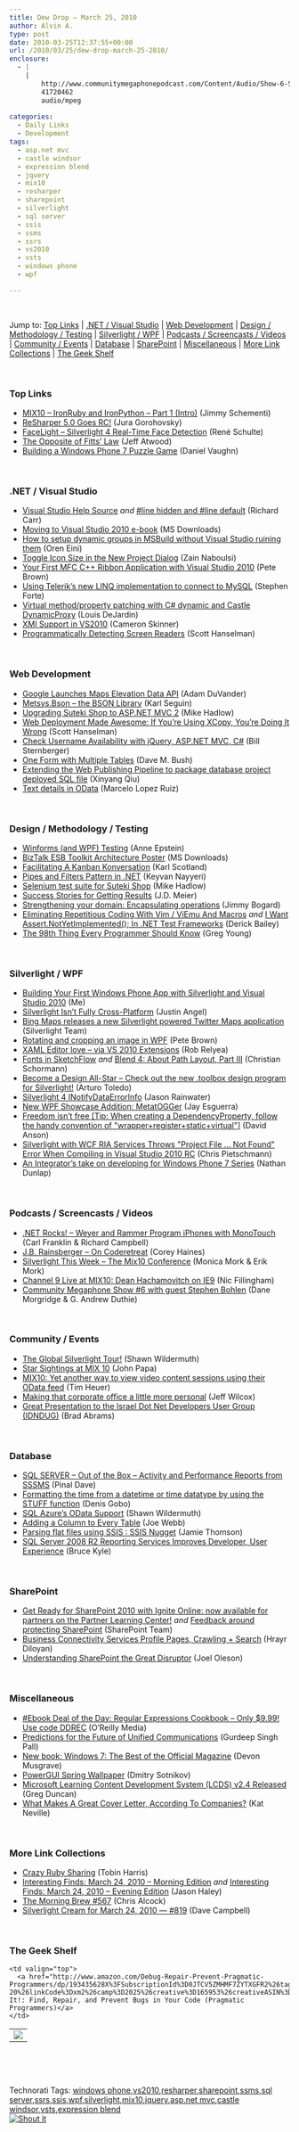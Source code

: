 ```yaml
---
title: Dew Drop – March 25, 2010
author: Alvin A.
type: post
date: 2010-03-25T12:37:55+00:00
url: /2010/03/25/dew-drop-march-25-2010/
enclosure:
  - |
    |
        http://www.communitymegaphonepodcast.com/Content/Audio/Show-6-Stephen-Bohlen.mp3
        41720462
        audio/mpeg
        
categories:
  - Daily Links
  - Development
tags:
  - asp.net mvc
  - castle windsor
  - expression blend
  - jquery
  - mix10
  - resharper
  - sharepoint
  - silverlight
  - sql server
  - ssis
  - ssms
  - ssrs
  - vs2010
  - vsts
  - windows phone
  - wpf

---
```

&#160;

Jump to: [Top Links][1] | [.NET / Visual Studio][2] | [Web Development][3] | [Design / Methodology / Testing][4] | [Silverlight / WPF][5] | [Podcasts / Screencasts / Videos][6] | [Community / Events][7] | [Database][8] | [SharePoint][9] | [Miscellaneous][10] | [More Link Collections][11] | [The Geek Shelf][12] 

&#160;

### <a name="top"></a>Top Links

  * [MIX10 – IronRuby and IronPython – Part 1 (Intro)][13] (Jimmy Schementi)
  * [ReSharper 5.0 Goes RC!][14] (Jura Gorohovsky)
  * [FaceLight – Silverlight 4 Real-Time Face Detection][15] (René Schulte)
  * [The Opposite of Fitts&#8217; Law][16] (Jeff Atwood)
  * [Building a Windows Phone 7 Puzzle Game][17] (Daniel Vaughn)

&#160;

### <a name="dotnet"></a>.NET / Visual Studio

  * [Visual Studio Help Source][18] _and_&#160;[#line hidden and #line default][19] (Richard Carr)
  * [Moving to Visual Studio 2010 e-book][20] (MS Downloads)
  * [How to setup dynamic groups in MSBuild without Visual Studio ruining them][21] (Oren Eini)
  * [Toggle Icon Size in the New Project Dialog][22] (Zain Naboulsi)
  * [Your First MFC C++ Ribbon Application with Visual Studio 2010][23] (Pete Brown)
  * [Using Telerik’s new LINQ implementation to connect to MySQL][24] (Stephen Forte)
  * [Virtual method/property patching with C# dynamic and Castle DynamicProxy][25] (Louis DeJardin)
  * [XMI Support in VS2010][26] (Cameron Skinner)
  * [Programmatically Detecting Screen Readers][27] (Scott Hanselman)

&#160;

### <a name="web"></a>Web Development

  * [Google Launches Maps Elevation Data API][28] (Adam DuVander)
  * [Metsys.Bson &#8211; the BSON Library][29] (Karl Seguin)
  * [Upgrading Suteki Shop to ASP.NET MVC 2][30] (Mike Hadlow)
  * [Web Deployment Made Awesome: If You&#8217;re Using XCopy, You&#8217;re Doing It Wrong][31] (Scott Hanselman)
  * [Check Username Availability with jQuery, ASP.NET MVC, C#][32] (Bill Sternberger)
  * [One Form with Multiple Tables][33] (Dave M. Bush)
  * [Extending the Web Publishing Pipeline to package database project deployed SQL file][34] (Xinyang Qiu)
  * [Text details in OData][35] (Marcelo Lopez Ruiz)

&#160;

### <a name="design"></a>Design / Methodology / Testing

  * [Winforms (and WPF) Testing][36] (Anne Epstein)
  * [BizTalk ESB Toolkit Architecture Poster][37] (MS Downloads)
  * [Facilitating A Kanban Konversation][38] (Karl Scotland)
  * [Pipes and Filters Pattern in .NET][39] (Keyvan Nayyeri)
  * [Selenium test suite for Suteki Shop][40] (Mike Hadlow)
  * [Success Stories for Getting Results][41] (J.D. Meier)
  * [Strengthening your domain: Encapsulating operations][42] (Jimmy Bogard)
  * [Eliminating Repetitious Coding With Vim / ViEmu And Macros][43] _and_&#160;[I Want Assert.NotYetImplemented(); In .NET Test Frameworks][44] (Derick Bailey)
  * [The 98th Thing Every Programmer Should Know][45] (Greg Young)

&#160;

### <a name="silverlight"></a>Silverlight / WPF

  * [Building Your First Windows Phone App with Silverlight and Visual Studio 2010][46] (Me)
  * [Silverlight Isn’t Fully Cross-Platform][47] (Justin Angel)
  * [Bing Maps releases a new Silverlight powered Twitter Maps application][48] (Silverlight Team)
  * [Rotating and cropping an image in WPF][49] (Pete Brown)
  * [XAML Editor love – via VS 2010 Extensions][50] (Rob Relyea)
  * [Fonts in SketchFlow][51] _and_&#160;[Blend 4: About Path Layout, Part III][52] (Christian Schormann)
  * [Become a Design All-Star &#8211; Check out the new .toolbox design program for Silverlight!][53] (Arturo Toledo)
  * [Silverlight 4 INotifyDataErrorInfo][54] (Jason Rainwater)
  * [New WPF Showcase Addition: MetatOGGer][55] (Jay Esguerra)
  * [Freedom isn&#8217;t free [Tip: When creating a DependencyProperty, follow the handy convention of "wrapper+register+static+virtual"]][56] (David Anson)
  * [Silverlight with WCF RIA Services Throws "Project File &#8230; Not Found" Error When Compiling in Visual Studio 2010 RC][57] (Chris Pietschmann)
  * [An Integrator’s take on developing for Windows Phone 7 Series][58] (Nathan Dunlap)

&#160;

### <a name="podcasts"></a>Podcasts / Screencasts / Videos

  * [.NET Rocks! &#8211; Weyer and Rammer Program iPhones with MonoTouch][59] (Carl Franklin & Richard Campbell)
  * [J.B. Rainsberger &#8211; On Coderetreat][60] (Corey Haines)
  * [Silverlight This Week – The Mix10 Conference][61] (Monica Mork & Erik Mork)
  * [Channel 9 Live at MIX10: Dean Hachamovitch on IE9][62] (Nic Fillingham)
  * [Community Megaphone Show #6 with guest Stephen Bohlen][63] (Dane Morgridge & G. Andrew Duthie)

&#160;

### <a name="events"></a>Community / Events

  * [The Global Silverlight Tour!][64] (Shawn Wildermuth)
  * [Star Sightings at MIX 10][65] (John Papa)
  * [MIX10: Yet another way to view video content sessions using their OData feed][66] (Tim Heuer)
  * [Making that corporate office a little more personal][67] (Jeff Wilcox)
  * [Great Presentation to the Israel Dot Net Developers User Group (IDNDUG)][68] (Brad Abrams)

&#160;

### <a name="db"></a>Database

  * [SQL SERVER – Out of the Box – Activity and Performance Reports from SSSMS][69] (Pinal Dave)
  * [Formatting the time from a datetime or time datatype by using the STUFF function][70] (Denis Gobo)
  * [SQL Azure&#8217;s OData Support][71] (Shawn Wildermuth)
  * [Adding a Column to Every Table][72] (Joe Webb)
  * [Parsing flat files using SSIS : SSIS Nugget][73] (Jamie Thomson)
  * [SQL Server 2008 R2 Reporting Services Improves Developer, User Experience][74] (Bruce Kyle)

&#160;

### <a name="sp"></a>SharePoint

  * [Get Ready for SharePoint 2010 with Ignite Online: now available for partners on the Partner Learning Center!][75] _and_&#160;[Feedback around protecting SharePoint][76] (SharePoint Team)
  * [Business Connectivity Services Profile Pages, Crawling + Search][77] (Hrayr Diloyan)
  * [Understanding SharePoint the Great Disruptor][78] (Joel Oleson)

&#160;

### <a name="misc"></a>Miscellaneous

  * [#Ebook Deal of the Day: Regular Expressions Cookbook &#8211; Only $9.99! Use code DDREC][79] (O&#8217;Reilly Media)
  * [Predictions for the Future of Unified Communications][80] (Gurdeep Singh Pall)
  * [New book: Windows 7: The Best of the Official Magazine][81] (Devon Musgrave)
  * [PowerGUI Spring Wallpaper][82] (Dmitry Sotnikov)
  * [Microsoft Learning Content Development System (LCDS) v2.4 Released][83] (Greg Duncan)
  * [What Makes A Great Cover Letter, According To Companies?][84] (Kat Neville)

&#160;

### <a name="links"></a>More Link Collections

  * [Crazy Ruby Sharing][85] (Tobin Harris)
  * [Interesting Finds: March 24, 2010 – Morning Edition][86] _and_&#160;[Interesting Finds: March 24, 2010 – Evening Edition][87] (Jason Haley)
  * [The Morning Brew #567][88] (Chris Alcock)
  * [Silverlight Cream for March 24, 2010 &#8212; #819][89] (Dave Campbell)

&#160;

### <a name="shelf"></a>The Geek Shelf

<table border="0" cellspacing="0" cellpadding="0">
  <tr>
    <td>
      <img data-recalc-dims="1" decoding="async" src="https://i0.wp.com/ecx.images-amazon.com/images/I/31xF4DWc2mL._SL160_.jpg?w=660" />
    </td>
    
    <td valign="top">
      <a href="http://www.amazon.com/Debug-Repair-Prevent-Pragmatic-Programmers/dp/193435628X%3FSubscriptionId%3D0JTCV5ZMHMF7ZYTXGFR2%26tag%3Dalvinashcraft-20%26linkCode%3Dxm2%26camp%3D2025%26creative%3D165953%26creativeASIN%3D193435628X">Debug It!: Find, Repair, and Prevent Bugs in Your Code (Pragmatic Programmers)</a>
    </td>
  </tr>
</table>

&#160;

<div style="padding-bottom: 0px; margin: 0px; padding-left: 0px; padding-right: 0px; display: inline; float: none; padding-top: 0px" id="scid:C16BAC14-9A3D-4c50-9394-FBFEF7A93539:a202233c-fe22-4cc0-a992-e3007c230954" class="wlWriterSmartContent">
  <!--dotnetkickit-->
</div>

&#160;

<div style="padding-bottom: 0px; margin: 0px; padding-left: 0px; padding-right: 0px; display: inline; float: none; padding-top: 0px" id="scid:0767317B-992E-4b12-91E0-4F059A8CECA8:ce9f1fb4-dce2-4ae3-ad03-60a4d4a48412" class="wlWriterSmartContent">
  Technorati Tags: <a href="http://technorati.com/tags/windows+phone" rel="tag">windows phone</a>,<a href="http://technorati.com/tags/vs2010" rel="tag">vs2010</a>,<a href="http://technorati.com/tags/resharper" rel="tag">resharper</a>,<a href="http://technorati.com/tags/sharepoint" rel="tag">sharepoint</a>,<a href="http://technorati.com/tags/ssms" rel="tag">ssms</a>,<a href="http://technorati.com/tags/sql+server" rel="tag">sql server</a>,<a href="http://technorati.com/tags/ssrs" rel="tag">ssrs</a>,<a href="http://technorati.com/tags/ssis" rel="tag">ssis</a>,<a href="http://technorati.com/tags/wpf" rel="tag">wpf</a>,<a href="http://technorati.com/tags/silverlight" rel="tag">silverlight</a>,<a href="http://technorati.com/tags/mix10" rel="tag">mix10</a>,<a href="http://technorati.com/tags/jquery" rel="tag">jquery</a>,<a href="http://technorati.com/tags/asp.net+mvc" rel="tag">asp.net mvc</a>,<a href="http://technorati.com/tags/castle+windsor" rel="tag">castle windsor</a>,<a href="http://technorati.com/tags/vsts" rel="tag">vsts</a>,<a href="http://technorati.com/tags/expression+blend" rel="tag">expression blend</a>
</div>

<div class="wlWriterHeaderFooter" style="margin:0px; padding:0px 0px 0px 0px;">
  <div class="shoutIt">
    <a rev="vote-for" href="http://dotnetshoutout.com/Submit?url=http%3a%2f%2fwww.alvinashcraft.com%2f2010%2f03%2f25%2fdew-drop-march-25-2010%2f&title=Dew+Drop+-+March+25%2c+2010"><img decoding="async" alt="Shout it" src="http://dotnetshoutout.com/image.axd?url=https://morningdew-bpc6g3a0fgaxdxcu.eastus2-01.azurewebsites.net/2010/03/25/dew-drop-march-25-2010/" style="border:0px" /></a>
  </div>
</div>

 [1]: https://morningdew-bpc6g3a0fgaxdxcu.eastus2-01.azurewebsites.net/#top
 [2]: https://morningdew-bpc6g3a0fgaxdxcu.eastus2-01.azurewebsites.net/#dotnet
 [3]: https://morningdew-bpc6g3a0fgaxdxcu.eastus2-01.azurewebsites.net/#web
 [4]: https://morningdew-bpc6g3a0fgaxdxcu.eastus2-01.azurewebsites.net/#design
 [5]: https://morningdew-bpc6g3a0fgaxdxcu.eastus2-01.azurewebsites.net/#silverlight
 [6]: https://morningdew-bpc6g3a0fgaxdxcu.eastus2-01.azurewebsites.net/#podcasts
 [7]: https://morningdew-bpc6g3a0fgaxdxcu.eastus2-01.azurewebsites.net/#events
 [8]: https://morningdew-bpc6g3a0fgaxdxcu.eastus2-01.azurewebsites.net/#db
 [9]: https://morningdew-bpc6g3a0fgaxdxcu.eastus2-01.azurewebsites.net/#sp
 [10]: https://morningdew-bpc6g3a0fgaxdxcu.eastus2-01.azurewebsites.net/#misc
 [11]: https://morningdew-bpc6g3a0fgaxdxcu.eastus2-01.azurewebsites.net/#links
 [12]: https://morningdew-bpc6g3a0fgaxdxcu.eastus2-01.azurewebsites.net/#shelf
 [13]: http://feedproxy.google.com/~r/jimmy-thinking/~3/AJQKfrO2SQg/mix10-ironruby-and-ironpython-part-1.html
 [14]: http://blogs.jetbrains.com/dotnet/2010/03/resharper-50-goes-rc/
 [15]: http://blogs.msdn.com/coding4fun/archive/2010/03/24/9984015.aspx
 [16]: http://www.codinghorror.com/blog/2010/03/the-opposite-of-fitts-law.html
 [17]: http://www.codeproject.com/KB/silverlight/WindowsPhoneGame.aspx
 [18]: http://feedproxy.google.com/~r/BlackwaspLatestAdditions/~3/407TEi5WDdA/VSHelpSource.aspx
 [19]: http://feedproxy.google.com/~r/BlackwaspLatestAdditions/~3/5UEiBNNNusQ/LineHidden.aspx
 [20]: http://feedproxy.google.com/~r/MicrosoftDownloadCenter/~3/H3rspa8pHGw/details.aspx
 [21]: http://feedproxy.google.com/~r/AyendeRahien/~3/L8vtQr3pFQA/how-to-setup-dynamic-groups-in-msbuild-without-visual-studio.aspx
 [22]: http://feedproxy.google.com/~r/zainnab/~3/orpHtQs9Slw/toggle-icon-size-in-the-new-project-dialog-vstipproj0007.aspx
 [23]: http://feedproxy.google.com/~r/PeteBrown/~3/UfsrMkecwZQ/your-first-mfc-cplusplus-ribbon-application-with-visual-studio-2010
 [24]: http://feedproxy.google.com/~r/StephenFortesBlog/~3/DAHK9AXyzo0/PermaLink,guid,3b438fe2-736a-4c2d-9071-d016009b1f27.aspx
 [25]: http://whereslou.com/2010/03/25/virtual-methodproperty-patching-with-c-dynamic-and-castle-dynamicproxy
 [26]: http://blogs.msdn.com/camerons/archive/2010/03/24/xmi-support-in-vs2010.aspx
 [27]: http://feedproxy.google.com/~r/ScottHanselman/~3/bcBw9VFcFik/ProgrammaticallyDetectingScreenReaders.aspx
 [28]: http://feedproxy.google.com/~r/ProgrammableWeb/~3/1UD5a4-viuE/
 [29]: http://codebetter.com/blogs/karlseguin/archive/2010/03/24/metsys-bson-the-bson-library.aspx
 [30]: http://feeds.dzone.com/~r/zones/dotnet/~3/9wxfzYB9Izk/upgrading-suteki-shop-aspnet
 [31]: http://feedproxy.google.com/~r/ScottHanselman/~3/qcFaLNmBLxg/WebDeploymentMadeAwesomeIfYoureUsingXCopyYoureDoingItWrong.aspx
 [32]: http://www.billsternberger.net/asp-net-mvc/check-username-availability-with-jquery-asp-net-mvc-c/
 [33]: http://blog.dmbcllc.com/2010/03/24/one-form-with-multiple-tables/
 [34]: http://blogs.msdn.com/webdevtools/archive/2010/03/24/extending-the-web-publishing-pipeline-to-package-database-project-deployed-sql-file.aspx
 [35]: http://blogs.msdn.com/marcelolr/archive/2010/03/24/text-details-in-odata.aspx
 [36]: http://feedproxy.google.com/~r/Devlicious/~3/OEe-uIbz95A/winforms-and-wpf-testing.aspx
 [37]: http://feedproxy.google.com/~r/MicrosoftDownloadCenter/~3/Mf-9aDsnFuA/details.aspx
 [38]: http://availagility.co.uk/2010/03/24/facilitating-a-kanban-konversation/
 [39]: http://nayyeri.net/pipes-and-filters-pattern-in-net
 [40]: http://feedproxy.google.com/~r/CodeRant/~3/2rfYk7MMdO8/selenium-test-suite-for-suteki-shop.html
 [41]: http://feedproxy.google.com/~r/SourcesOfInsight/~3/P1TIPcTYa-s/
 [42]: http://feedproxy.google.com/~r/LosTechies/~3/fywlbs2DiVk/strengthening-your-domain-encapsulating-operations.aspx
 [43]: http://feedproxy.google.com/~r/LosTechies/~3/VtMMN4Tz7bU/eliminating-repetitious-coding-with-vim-viemu-and-macros.aspx
 [44]: http://feedproxy.google.com/~r/LosTechies/~3/-zlb1C2EK_Y/i-want-assert-notyetimplemented-in-net-test-frameworks.aspx
 [45]: http://codebetter.com/blogs/gregyoung/archive/2010/03/24/the-98th-thing-every-programmer-should-know.aspx
 [46]: http://feeds.dzone.com/~r/zones/dotnet/~3/466Z7tW7SZM/building-your-first-windows
 [47]: http://justinangel.net/SilverlightIsnTFullyCrossPlatform
 [48]: http://team.silverlight.net/announcement/bing-maps-releases-a-new-silverlight-powered-twitter-maps-application/
 [49]: http://feedproxy.google.com/~r/PeteBrown/~3/yIl6xhpgIZ0/rotating-and-cropping-an-image-in-wpf
 [50]: http://blogs.windowsclient.net/rob_relyea/archive/2010/03/24/xaml-editor-love-via-vs-2010-extensions.aspx
 [51]: http://electricbeach.org/?p=583
 [52]: http://electricbeach.org/?p=606
 [53]: http://ux.artu.tv/?p=160
 [54]: http://attachedwpf.com/blog/2010/03/24/silverlight-4-inotifydataerrorinfo/
 [55]: http://windowsclient.net/community/showcasedetails.aspx?p=312191
 [56]: http://blogs.msdn.com/delay/archive/2010/03/24/freedom-isn-t-free-tip-when-creating-a-dependencyproperty-follow-the-handy-convention-of-wrapper-register-static-virtual.aspx
 [57]: http://pietschsoft.com/post.aspx?id=c4f6aa92-1aea-4632-8397-d0b0baabc900
 [58]: http://team.silverlight.net/product-technology-deep-dive/an-integrator-rsquo-s-take-on-developing-for-windows-phone-7-series/
 [59]: http://www.dotnetrocks.com/default.aspx?ShowNum=536
 [60]: http://programmingtour.blogspot.com/2010/03/jb-rainsberger-on-coderetreat.html
 [61]: http://feeds.sparklingclient.com/~r/SparklingClient/~3/zVOdj8oJnis/
 [62]: http://channel9.msdn.com/posts/NicFill/Channel-9-Live-at-MIX10-Dean-Hachamovitch-on-IE9/
 [63]: http://www.communitymegaphonepodcast.com/Content/Audio/Show-6-Stephen-Bohlen.mp3
 [64]: http://wildermuth.com/2010/03/24/The_Global_Silverlight_Tour!
 [65]: http://feedproxy.google.com/~r/JohnPapa/~3/Rle2aHi_7ps/
 [66]: http://feeds.timheuer.com/~r/timheuer/~3/7UzPkSlujBA/use-odata-to-view-mix10-session-recordings-in-silverlight.aspx
 [67]: http://www.jeff.wilcox.name/2010/03/office-memorial/
 [68]: http://blogs.msdn.com/brada/archive/2010/03/24/great-presentation-to-the-israel-dot-net-developers-user-group-idndug.aspx
 [69]: http://blog.sqlauthority.com/2010/03/25/sql-server-default-activty-and-performance-reports-from-sssms/
 [70]: http://blogs.lessthandot.com/index.php/DataMgmt/DBProgramming/MSSQLServer/formatting-the-time-from-a-datetime-or-t
 [71]: http://wildermuth.com/2010/03/24/SQL_Azure_s_OData_Support
 [72]: http://webbtechsolutions.com/2010/03/24/adding-a-column-to-every-table/
 [73]: http://feedproxy.google.com/~r/jamiet/~3/K28ts2X_uCA/parsing-flat-files-using-ssis-ssis-nugget.aspx
 [74]: http://blogs.msdn.com/usisvde/archive/2010/03/25/sql-server-2008-r2-reporting-services-improves-developer-user-experience.aspx
 [75]: http://feedproxy.google.com/~r/sharepointteamblog/~3/z1JBP3U-w7s/get-ready-for-sharepoint-2010-with-ignite-online-now-available-for-partners-on-the-partner-learning-center.aspx
 [76]: http://feedproxy.google.com/~r/sharepointteamblog/~3/EP24sNZFWjQ/feedback-around-protecting-sharepoint.aspx
 [77]: http://lightningtools.com/blog/archive/2010/03/25/business-connectivity-services-profile-pages-crawling--search.aspx
 [78]: http://feedproxy.google.com/~r/JoelsSharepointLand/~3/ivopD9JIkEA/ViewPost.aspx
 [79]: http://feeds.oreilly.com/~r/oreilly/news/~3/WaUhypy7638/
 [80]: http://blogs.technet.com/microsoft_blog/archive/2010/03/24/predictions-for-the-future-of-unified-communications.aspx
 [81]: http://blogs.msdn.com/microsoft_press/archive/2010/03/24/new-book-windows-7-the-best-of-the-official-magazine.aspx
 [82]: http://dmitrysotnikov.wordpress.com/2010/03/24/powergui-spring-wallpaper/
 [83]: http://coolthingoftheday.blogspot.com/2010/03/microsoft-learning-content-development.html
 [84]: http://www.smashingmagazine.com/2010/03/25/what-makes-a-great-cover-letter-according-to-companies/
 [85]: http://feedproxy.google.com/~r/blog_of_tobin/~3/tESlxKI5hy8/
 [86]: http://jasonhaley.com/blog/post.aspx?id=39f60a35-46b4-45de-8a6c-4080ca58f585
 [87]: http://jasonhaley.com/blog/post.aspx?id=1817ac5f-5f9b-435e-8aab-75835320c2ac
 [88]: http://feedproxy.google.com/~r/ReflectivePerspective/~3/C2D4PiTJudg/
 [89]: http://geekswithblogs.net/WynApseTechnicalMusings/archive/2010/03/24/138899.aspx